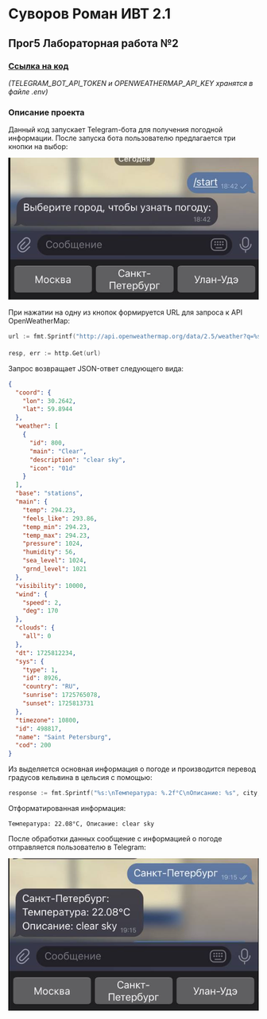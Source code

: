 # Суворов Роман ИВТ 2.1

## Прог5 Лабораторная работа №2

### [Ссылка на код](https://github.com/webbsalad/go-weather-bot)

_(TELEGRAM_BOT_API_TOKEN и OPENWEATHERMAP_API_KEY хранятся в файле .env)_

### Описание проекта

Данный код запускает Telegram-бота для получения погодной информации. После запуска бота пользователю предлагается три кнопки на выбор:

![](photos/1.png)


При нажатии на одну из кнопок формируется URL для запроса к API OpenWeatherMap:
```go
url := fmt.Sprintf("http://api.openweathermap.org/data/2.5/weather?q=%s&appid=%s", cityName, apiKey)

resp, err := http.Get(url)
```

Запрос возвращает JSON-ответ следующего вида:
```json
{
  "coord": {
    "lon": 30.2642,
    "lat": 59.8944
  },
  "weather": [
    {
      "id": 800,
      "main": "Clear",
      "description": "clear sky",
      "icon": "01d"
    }
  ],
  "base": "stations",
  "main": {
    "temp": 294.23,
    "feels_like": 293.86,
    "temp_min": 294.23,
    "temp_max": 294.23,
    "pressure": 1024,
    "humidity": 56,
    "sea_level": 1024,
    "grnd_level": 1021
  },
  "visibility": 10000,
  "wind": {
    "speed": 2,
    "deg": 170
  },
  "clouds": {
    "all": 0
  },
  "dt": 1725812234,
  "sys": {
    "type": 1,
    "id": 8926,
    "country": "RU",
    "sunrise": 1725765078,
    "sunset": 1725813731
  },
  "timezone": 10800,
  "id": 498817,
  "name": "Saint Petersburg",
  "cod": 200
}
```

Из выделяется основная информация о погоде и производится перевод градусов кельвина в цельсия с помощью:
```go
response := fmt.Sprintf("%s:\nТемпература: %.2f°C\nОписание: %s", city, weatherData.Main.Temp-273.15, weatherData.Weather[0].Description)
```

Отформатированная информация:
```text
Температура: 22.08°C, Описание: clear sky
```

После обработки данных сообщение с информацией о погоде отправляется пользователю в Telegram:

![](photos/2.png)

